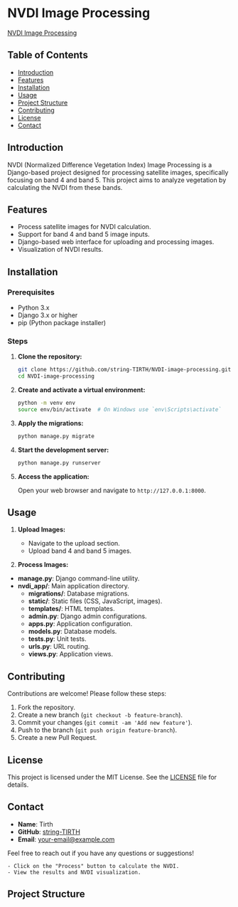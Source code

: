 # NVDI Image Processing

[NVDI Image Processing](https://en.wikipedia.org/wiki/Normalized_difference_vegetation_index)

## Table of Contents

- [Introduction](#introduction)
- [Features](#features)
- [Installation](#installation)
- [Usage](#usage)
- [Project Structure](#project-structure)
- [Contributing](#contributing)
- [License](#license)
- [Contact](#contact)

## Introduction

NVDI (Normalized Difference Vegetation Index) Image Processing is a Django-based project designed for processing satellite images, specifically focusing on band 4 and band 5. This project aims to analyze vegetation by calculating the NVDI from these bands.

## Features

- Process satellite images for NVDI calculation.
- Support for band 4 and band 5 image inputs.
- Django-based web interface for uploading and processing images.
- Visualization of NVDI results.

## Installation

### Prerequisites

- Python 3.x
- Django 3.x or higher
- pip (Python package installer)

### Steps

1. **Clone the repository:**

    ```sh
    git clone https://github.com/string-TIRTH/NVDI-image-processing.git
    cd NVDI-image-processing
    ```

2. **Create and activate a virtual environment:**

    ```sh
    python -m venv env
    source env/bin/activate  # On Windows use `env\Scripts\activate`
    ```

3. **Apply the migrations:**

    ```sh
    python manage.py migrate
    ```

4. **Start the development server:**

    ```sh
    python manage.py runserver
    ```

5. **Access the application:**

    Open your web browser and navigate to `http://127.0.0.1:8000`.

## Usage

1. **Upload Images:**

    - Navigate to the upload section.
    - Upload band 4 and band 5 images.

2. **Process Images:**
- **manage.py**: Django command-line utility.
- **nvdi_app/**: Main application directory.
  - **migrations/**: Database migrations.
  - **static/**: Static files (CSS, JavaScript, images).
  - **templates/**: HTML templates.
  - **admin.py**: Django admin configurations.
  - **apps.py**: Application configuration.
  - **models.py**: Database models.
  - **tests.py**: Unit tests.
  - **urls.py**: URL routing.
  - **views.py**: Application views.

## Contributing

Contributions are welcome! Please follow these steps:

1. Fork the repository.
2. Create a new branch (`git checkout -b feature-branch`).
3. Commit your changes (`git commit -am 'Add new feature'`).
4. Push to the branch (`git push origin feature-branch`).
5. Create a new Pull Request.

## License

This project is licensed under the MIT License. See the [LICENSE](LICENSE) file for details.

## Contact

- **Name**: Tirth
- **GitHub**: [string-TIRTH](https://github.com/string-TIRTH)
- **Email**: your-email@example.com

Feel free to reach out if you have any questions or suggestions!


    - Click on the "Process" button to calculate the NVDI.
    - View the results and NVDI visualization.

## Project Structure

